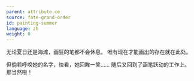 ```yaml
---
parent: attribute.ce
source: fate-grand-order
id: painting-summer
language: zh
weight: 0
---
```


无论夏日还是海滩，画狂的笔都不会休息。
唯有现在才能画出的存在就在此处。

但倘若呼唤她的名字，快看，她回眸一笑……
随后又回到了画笔跃动的工作上。那当然啦！
